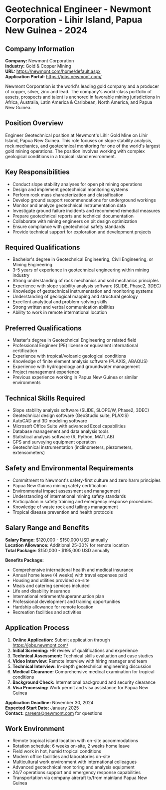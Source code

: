 # Geotechnical Engineer - Newmont Corporation - Lihir Island, Papua New Guinea - 2024

## Company Information
**Company:** Newmont Corporation  
**Industry:** Gold & Copper Mining  
**URL:** https://newmont.com/home/default.aspx  
**Application Portal:** https://jobs.newmont.com/

Newmont Corporation is the world's leading gold company and a producer of copper, silver, zinc and lead. The company's world-class portfolio of assets, prospects and talent is anchored in favorable mining jurisdictions in Africa, Australia, Latin America & Caribbean, North America, and Papua New Guinea.

## Position Overview
Engineer Geotechnical position at Newmont's Lihir Gold Mine on Lihir Island, Papua New Guinea. This role focuses on slope stability analysis, rock mechanics, and geotechnical monitoring for one of the world's largest gold mining operations. The position involves working with complex geological conditions in a tropical island environment.

## Key Responsibilities
- Conduct slope stability analyses for open pit mining operations
- Design and implement geotechnical monitoring systems
- Perform rock mass characterization and classification
- Develop ground support recommendations for underground workings
- Monitor and analyze geotechnical instrumentation data
- Investigate ground failure incidents and recommend remedial measures
- Prepare geotechnical reports and technical documentation
- Collaborate with mining engineers on pit design optimization
- Ensure compliance with geotechnical safety standards
- Provide technical support for exploration and development projects

## Required Qualifications
- Bachelor's degree in Geotechnical Engineering, Civil Engineering, or Mining Engineering
- 3-5 years of experience in geotechnical engineering within mining industry
- Strong understanding of rock mechanics and soil mechanics principles
- Experience with slope stability analysis software (SLIDE, Phase2, 3DEC)
- Knowledge of geotechnical instrumentation and monitoring systems
- Understanding of geological mapping and structural geology
- Excellent analytical and problem-solving skills
- Strong written and verbal communication abilities
- Ability to work in remote international location

## Preferred Qualifications
- Master's degree in Geotechnical Engineering or related field
- Professional Engineer (PE) license or equivalent international certification
- Experience with tropical/volcanic geological conditions
- Knowledge of finite element analysis software (PLAXIS, ABAQUS)
- Experience with hydrogeology and groundwater management
- Project management experience
- Previous experience working in Papua New Guinea or similar environments

## Technical Skills Required
- Slope stability analysis software (SLIDE, SLOPE/W, Phase2, 3DEC)
- Geotechnical design software (GeoStudio suite, PLAXIS)
- AutoCAD and 3D modeling software
- Microsoft Office Suite with advanced Excel capabilities
- Database management and data analysis tools
- Statistical analysis software (R, Python, MATLAB)
- GPS and surveying equipment operation
- Geotechnical instrumentation (inclinometers, piezometers, extensometers)

## Safety and Environmental Requirements
- Commitment to Newmont's safety-first culture and zero harm principles
- Papua New Guinea mining safety certification
- Environmental impact assessment and management
- Understanding of international mining safety standards
- Participation in safety training and emergency response procedures
- Knowledge of waste rock and tailings management
- Tropical disease prevention and health protocols

## Salary Range and Benefits
**Salary Range:** $120,000 - $150,000 USD annually  
**Location Allowance:** Additional 25-30% for remote location  
**Total Package:** $150,000 - $195,000 USD annually

**Benefits Package:**
- Comprehensive international health and medical insurance
- Annual home leave (4 weeks) with travel expenses paid
- Housing and utilities provided on-site
- Meals and catering services included
- Life and disability insurance
- International retirement/superannuation plan
- Professional development and training opportunities
- Hardship allowance for remote location
- Recreation facilities and activities

## Application Process
1. **Online Application:** Submit application through https://jobs.newmont.com/
2. **Initial Screening:** HR review of qualifications and experience
3. **Technical Assessment:** Technical skills evaluation and case studies
4. **Video Interview:** Remote interview with hiring manager and team
5. **Technical Interview:** In-depth geotechnical engineering discussion
6. **Medical Clearance:** Comprehensive medical examination for tropical conditions
7. **Background Check:** International background and security clearance
8. **Visa Processing:** Work permit and visa assistance for Papua New Guinea

**Application Deadline:** November 30, 2024  
**Expected Start Date:** January 2025  
**Contact:** careers@newmont.com for questions

## Work Environment
- Remote tropical island location with on-site accommodations
- Rotation schedule: 6 weeks on-site, 2 weeks home leave
- Field work in hot, humid tropical conditions
- Modern office facilities and laboratories on-site
- Multicultural work environment with international colleagues
- Advanced geotechnical monitoring and analysis equipment
- 24/7 operations support and emergency response capabilities
- Transportation via company aircraft to/from mainland Papua New Guinea